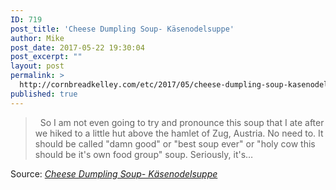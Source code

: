 ```yaml
---
ID: 719
post_title: 'Cheese Dumpling Soup- Käsenodelsuppe'
author: Mike
post_date: 2017-05-22 19:30:04
post_excerpt: ""
layout: post
permalink: >
  http://cornbreadkelley.com/etc/2017/05/cheese-dumpling-soup-kasenodelsuppe/
published: true
---
```

<blockquote><a href="http://rockymountaincooking.com/2015/03/cheese-dumpling-soup-kasenodelsuppe/"><img class="alignnone size-full" src="http://cornbreadkelley.com/wp-content/uploads/2017/05/monkey23.jpg" alt="" /></a>  So I am not even going to try and pronounce this soup that I ate after we hiked to a little hut above the hamlet of Zug, Austria. No need to. It should be called "damn good" or "best soup ever" or "holy cow this should be it's own food group" soup. Seriously, it's…</blockquote>
Source: <em><a href="http://rockymountaincooking.com/2015/03/cheese-dumpling-soup-kasenodelsuppe/">Cheese Dumpling Soup- Käsenodelsuppe</a></em>